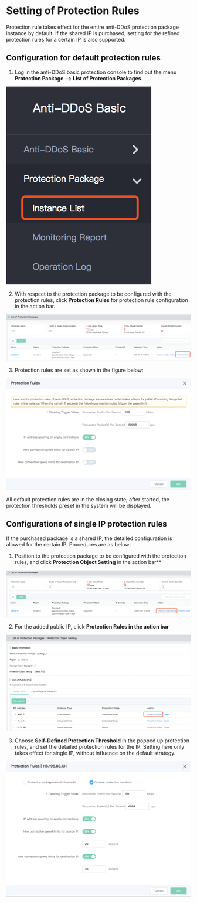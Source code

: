 # Setting of Protection Rules

Protection rule takes effect for the entire anti-DDoS protection package instance by default. If the shared IP is purchased, setting for the refined protection rules for a certain IP is also supported.

## Configuration for default protection rules
1. Log in the anti-DDoS basic protection console to find out the menu **Protection Package --> List of Protection Packages**.</br>

![1防护包列表菜单](../../../../image/Anti-DDoS-Protection-Package/防护包列表菜单.png)

2. With respect to the protection package to be configured with the protection rules, click **Protection Rules** for protection rule configuration in the action bar.</br>

![1防护包列表-防护设置](../../../../image/Anti-DDoS-Protection-Package/防护包列表-防护设置.png)

3. Protection rules are set as shown in the figure below:</br>

![全局防护规则](../../../../image/Anti-DDoS-Protection-Package/全局防护规则.png)

   All default protection rules are in the closing state; after started, the protection thresholds preset in the system will be displayed.

## Configurations of single IP protection rules

If the purchased package is a shared IP, the detailed configuration is allowed for the certain IP. Procedures are as below:

1. Position to the protection package to be configured with the protection rules, and click **Protection Object Setting** in the action bar**</br>

![1防护包列表-防护对象设置](../../../../image/Anti-DDoS-Protection-Package/防护包列表-防护对象设置.png)

2. For the added public IP, click **Protection Rules in the action bar**</br>

![1防护包详情-防护规则](../../../../image/Anti-DDoS-Protection-Package/防护包详情-防护规则.png)

3. Choose **Self-Defined Protection Threshold** in the popped up protection rules, and set the detailed protection rules for the IP. Setting here only takes effect for single IP, without influence on the default strategy.</br>

![防护包-自定义规则页](../../../../image/Anti-DDoS-Protection-Package/防护包-自定义规则页.png)





